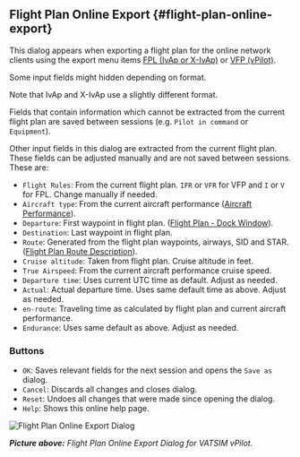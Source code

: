 ## Flight Plan Online Export {#flight-plan-online-export}

This dialog appears when exporting a flight plan for the online network clients using the export menu items
[FPL (IvAp or X-IvAp)](MENUS.md#flight-plan-formats-ivap) or [VFP (vPilot)](https://www.vatsim.net/pilots/software).

Some input fields might hidden depending on format.

Note that IvAp and X-IvAp use a slightly different format.

Fields that contain information which cannot be extracted from the current flight plan are saved between
sessions (e.g. `Pilot in command` or `Equipment`).

Other input fields in this dialog are extracted from the current flight plan. These fields can be adjusted manually and are not saved between sessions.
These are:

* `Flight Rules`: From the current flight plan. `IFR` or `VFR` for VFP and `I` or `V` for FPL. Change manually if needed.
* `Aircraft type`: From the current aircraft performance ([Aircraft Performance](AIRCRAFTPERF.md)).
* `Departure`: First waypoint in flight plan. ([Flight Plan - Dock Window](FLIGHTPLAN.md)).
* `Destination`: Last waypoint in flight plan.
* `Route`: Generated from the flight plan waypoints, airways, SID and STAR. ([Flight Plan Route Description](ROUTEDESCR.md)).
* `Cruise altitude`: Taken from flight plan. Cruise altitude in feet.
* `True Airspeed`: From the current aircraft performance cruise speed.
* `Departure time`: Uses current UTC time as default. Adjust as needed.
* `Actual`: Actual departure time. Uses same default time as above. Adjust as needed.
* `en-route`: Traveling time as calculated by flight plan and current aircraft performance.
* `Endurance`: Uses same default as above. Adjust as needed.

### Buttons

* `OK`: Saves relevant fields for the next session and opens the `Save as` dialog.
* `Cancel`: Discards all changes and closes dialog.
* `Reset`: Undoes all changes that were made since opening the dialog.
* `Help`: Shows this online help page.

![Flight Plan Online Export Dialog](../images/routeexport.jpg "Flight Plan Online Export Dialog")

_**Picture above:** Flight Plan Online Export Dialog for VATSIM vPilot._
